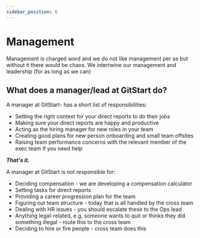 ```yaml
---
sidebar_position: 6
---
```


# Management

Management is charged word and we do not like management per se but without it there would be chaos. We intertwine our management and leadership (for as long as we can)

## What does a manager/lead at GitStart do?
A manager at GitStart-  has a short list of responsibilities:

- Setting the right context for your direct reports to do their jobs
- Making sure your direct reports are happy and productive
- Acting as the hiring manager for new roles in your team
- Creating good plans for new person onboarding and small team offsites
- Raising team performance concerns with the relevant member of the exec team if you need help

***That's it.***

A manager at GitStart is not responsible for:

- Deciding compensation - we are developing a compensation calculator
- Setting tasks for direct reports
- Providing a career progression plan for the team
- Figuring out team structure - today that is all handled by the cross team
- Dealing with HR issues - you should escalate these to the Ops lead
- Anything legal-related, e.g. someone wants to quit or thinks they did something illegal - route this to the cross team
- Deciding to hire or fire people - cross team does this
